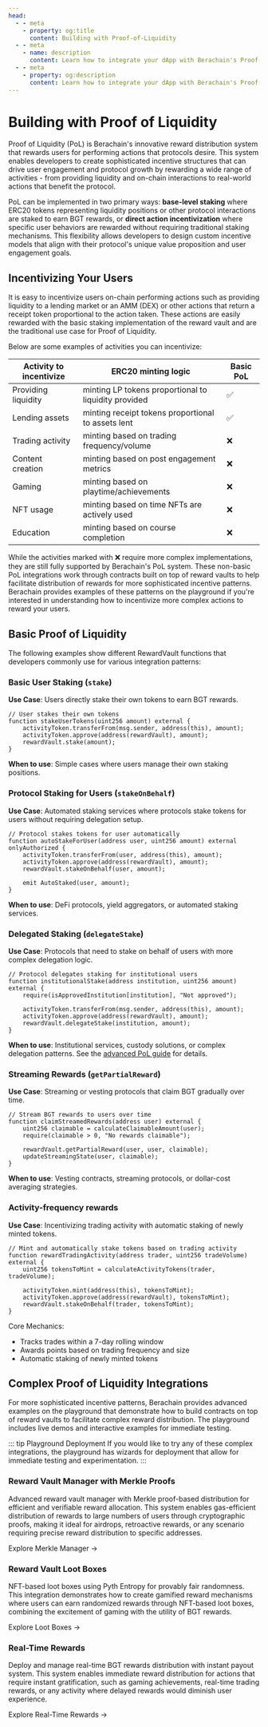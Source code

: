 ```yaml
---
head:
  - - meta
    - property: og:title
      content: Building with Proof-of-Liquidity
  - - meta
    - name: description
      content: Learn how to integrate your dApp with Berachain's Proof-of-Liquidity system for incentivizing user activity
  - - meta
    - property: og:description
      content: Learn how to integrate your dApp with Berachain's Proof-of-Liquidity system for incentivizing user activity
---
```


<script setup>
  import config from '@berachain/config/constants.json';
</script>

# Building with Proof of Liquidity

Proof of Liquidity (PoL) is Berachain's innovative reward distribution system that rewards users for performing actions that protocols desire. This system enables developers to create sophisticated incentive structures that can drive user engagement and protocol growth by rewarding a wide range of activities - from providing liquidity and on-chain interactions to real-world actions that benefit the protocol.

PoL can be implemented in two primary ways: **base-level staking** where ERC20 tokens representing liquidity positions or other protocol interactions are staked to earn BGT rewards, or **direct action incentivization** where specific user behaviors are rewarded without requiring traditional staking mechanisms. This flexibility allows developers to design custom incentive models that align with their protocol's unique value proposition and user engagement goals.

## Incentivizing Your Users

It is easy to incentivize users on-chain performing actions such as providing liquidity to a lending market or an AMM (DEX) or other actions that return a receipt token proportional to the action taken. These actions are easily rewarded with the basic staking implementation of the reward vault and are the traditional use case for Proof of Liquidity.

Below are some examples of activities you can incentivize:

| Activity to incentivize | ERC20 minting logic                                  | Basic PoL |
| ----------------------- | ---------------------------------------------------- | --------- |
| Providing liquidity     | minting LP tokens proportional to liquidity provided | ✅        |
| Lending assets          | minting receipt tokens proportional to assets lent   | ✅        |
| Trading activity        | minting based on trading frequency/volume            | ❌        |
| Content creation        | minting based on post engagement metrics             | ❌        |
| Gaming                  | minting based on playtime/achievements               | ❌        |
| NFT usage               | minting based on time NFTs are actively used         | ❌        |
| Education               | minting based on course completion                   | ❌        |

While the activities marked with ❌ require more complex implementations, they are still fully supported by Berachain's PoL system. These non-basic PoL integrations work through contracts built on top of reward vaults to help facilitate distribution of rewards for more sophisticated incentive patterns. Berachain provides examples of these patterns on the <a target="_blank" :href="config.mainnet.dapps.playground.url">playground</a> if you're interested in understanding how to incentivize more complex actions to reward your users.

## Basic Proof of Liquidity

The following examples show different RewardVault functions that developers commonly use for various integration patterns:

### Basic User Staking (`stake`)

**Use Case**: Users directly stake their own tokens to earn BGT rewards.

```solidity
// User stakes their own tokens
function stakeUserTokens(uint256 amount) external {
    activityToken.transferFrom(msg.sender, address(this), amount);
    activityToken.approve(address(rewardVault), amount);
    rewardVault.stake(amount);
}
```

**When to use**: Simple cases where users manage their own staking positions.

### Protocol Staking for Users (`stakeOnBehalf`)

**Use Case**: Automated staking services where protocols stake tokens for users without requiring delegation setup.

```solidity
// Protocol stakes tokens for user automatically
function autoStakeForUser(address user, uint256 amount) external onlyAuthorized {
    activityToken.transferFrom(user, address(this), amount);
    activityToken.approve(address(rewardVault), amount);
    rewardVault.stakeOnBehalf(user, amount);

    emit AutoStaked(user, amount);
}
```

**When to use**: DeFi protocols, yield aggregators, or automated staking services.

### Delegated Staking (`delegateStake`)

**Use Case**: Protocols that need to stake on behalf of users with more complex delegation logic.

```solidity
// Protocol delegates staking for institutional users
function institutionalStake(address institution, uint256 amount) external {
    require(isApprovedInstitution[institution], "Not approved");

    activityToken.transferFrom(msg.sender, address(this), amount);
    activityToken.approve(address(rewardVault), amount);
    rewardVault.delegateStake(institution, amount);
}
```

**When to use**: Institutional services, custody solutions, or complex delegation patterns. See the [advanced PoL guide](/developers/guides/advanced-pol) for details.

### Streaming Rewards (`getPartialReward`)

**Use Case**: Streaming or vesting protocols that claim BGT gradually over time.

```solidity
// Stream BGT rewards to users over time
function claimStreamedRewards(address user) external {
    uint256 claimable = calculateClaimableAmount(user);
    require(claimable > 0, "No rewards claimable");

    rewardVault.getPartialReward(user, user, claimable);
    updateStreamingState(user, claimable);
}
```

**When to use**: Vesting contracts, streaming protocols, or dollar-cost averaging strategies.

### Activity-frequency rewards

**Use Case**: Incentivizing trading activity with automatic staking of newly minted tokens.

```solidity
// Mint and automatically stake tokens based on trading activity
function rewardTradingActivity(address trader, uint256 tradeVolume) external {
    uint256 tokensToMint = calculateActivityTokens(trader, tradeVolume);

    activityToken.mint(address(this), tokensToMint);
    activityToken.approve(address(rewardVault), tokensToMint);
    rewardVault.stakeOnBehalf(trader, tokensToMint);
}
```

Core Mechanics:

- Tracks trades within a 7-day rolling window
- Awards points based on trading frequency and size
- Automatic staking of newly minted tokens

## Complex Proof of Liquidity Integrations

For more sophisticated incentive patterns, Berachain provides advanced examples on the playground that demonstrate how to build contracts on top of reward vaults to facilitate complex reward distribution. The playground includes live demos and interactive examples for immediate testing.

::: tip Playground Deployment
If you would like to try any of these complex integrations, the playground has wizards for deployment that allow for immediate testing and experimentation.
:::

### Reward Vault Manager with Merkle Proofs

Advanced reward vault manager with Merkle proof-based distribution for efficient and verifiable reward allocation. This system enables gas-efficient distribution of rewards to large numbers of users through cryptographic proofs, making it ideal for airdrops, retroactive rewards, or any scenario requiring precise reward distribution to specific addresses.

<a target="_blank" :href="config.mainnet.dapps.playground.url + 'reward-vault-manager-merkle'">Explore Merkle Manager →</a>

### Reward Vault Loot Boxes

NFT-based loot boxes using Pyth Entropy for provably fair randomness. This integration demonstrates how to create gamified reward mechanisms where users can earn randomized rewards through NFT-based loot boxes, combining the excitement of gaming with the utility of BGT rewards.

<a target="_blank" :href="config.mainnet.dapps.playground.url + 'reward-vault-loot-boxes'">Explore Loot Boxes →</a>

### Real-Time Rewards

Deploy and manage real-time BGT rewards distribution with instant payout system. This system enables immediate reward distribution for actions that require instant gratification, such as gaming achievements, real-time trading rewards, or any activity where delayed rewards would diminish user experience.

<a target="_blank" :href="config.mainnet.dapps.playground.url + 'real-time-rewards'">Explore Real-Time Rewards →</a>
